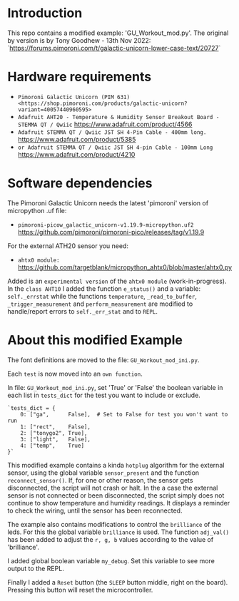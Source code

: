 Introduction
============

This repo contains a modified example: 'GU_Workout_mod.py'.
The original by version is by Tony Goodhew - 13th Nov 2022: ´<https://forums.pimoroni.com/t/galactic-unicorn-lower-case-text/20727>`


Hardware requirements
=====================

- `Pimoroni Galactic Unicorn (PIM 631) <https://shop.pimoroni.com/products/galactic-unicorn?variant=40057440960595>`
- `Adafruit AHT20 - Temperature & Humidity Sensor Breakout Board - STEMMA QT / Qwiic` <https://www.adafruit.com/product/4566>
- `Adafruit STEMMA QT / Qwiic JST SH 4-Pin Cable - 400mm long.` <https://www.adafruit.com/product/5385>
- `or Adafruit STEMMA QT / Qwiic JST SH 4-pin Cable - 100mm Long` <https://www.adafruit.com/product/4210>


Software dependencies
=============
The Pimoroni Galactic Unicorn needs the latest 'pimoroni' version of micropython .uf file:

* `pimoroni-picow_galactic_unicorn-v1.19.9-micropython.uf2` <https://github.com/pimoroni/pimoroni-pico/releases/tag/v1.19.9>

For the external ATH20 sensor you need:

* `ahtx0 module:` <https://github.com/targetblank/micropython_ahtx0/blob/master/ahtx0.py>

Added is an `experimental version` of the `ahtx0 module` (work-in-progress). 
In the `class AHT10` I added the function `e_status()` and a variable: `self._errstat`
while the functions `temperature`, `_read_to_buffer`, `_trigger_measurement` and `perform_measurement` are modified
to handle/report errors to `self._err_stat` and to `REPL`.

About this modified Example
===========================

The font definitions are moved to the file: `GU_Workout_mod_ini.py`.

Each `test` is now moved into an `own function`. 

In file: `GU_Workout_mod_ini.py`, set 'True' or 'False' the boolean variable in each list in `tests_dict` for the test you want to
include or exclude.

    `tests_dict = {
        0: ["ga",      False],  # Set to False for test you won't want to run
        1: ["rect",    False],
        2: ["tonygo2", True],
        3: ["light",   False],
        4: ["temp",    True]
    }`

This modified example contains a kinda `hotplug` algorithm for the external sensor,
using the global variable `sensor_present` and the function `reconnect_sensor()`. If, for one or other reason, the sensor gets disconnected, the script will not crash or halt. In the a case the external sensor is not connected or been disconnected, the script simply does not continue to show temperature and humidity readings. It displays a reminder to check the wiring, until the sensor has been reconnected.

The example also contains modifications to control the `brilliance` of the leds.
For this the global variable `brilliance` is used. The function `adj_val()` has been added to adjust the `r, g, b` values according to the value of 'brilliance'.

I added global boolean variable `my_debug`. Set this variable to see more output to the REPL.

Finally I added a `Reset` button (the `SLEEP` button middle, right on the board). Pressing this button will reset the microcontroller.

